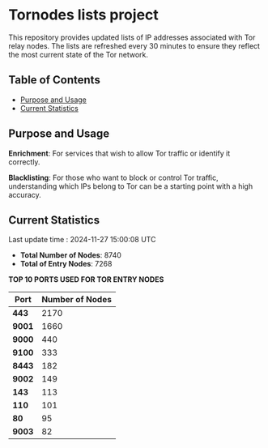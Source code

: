 # Tornodes lists project

This repository provides updated lists of IP addresses associated with Tor relay nodes. The lists are refreshed every 30 minutes to ensure they reflect the most current state of the Tor network.

## Table of Contents

- [Purpose and Usage](#purpose-and-usage)
- [Current Statistics](#current-statistics)


## Purpose and Usage

**Enrichment**: For services that wish to allow Tor traffic or identify it correctly.

**Blacklisting**: For those who want to block or control Tor traffic, understanding which IPs belong to Tor can be a starting point with a high accuracy.

## Current Statistics

Last update time : 2024-11-27 15:00:08 UTC

- **Total Number of Nodes**: 8740
- **Total of Entry Nodes**: 7268

**TOP 10 PORTS USED FOR TOR ENTRY NODES**

| **Port** | **Number of Nodes** |
|------|-----------------|
| **443**   | 2170  |
| **9001**   | 1660  |
| **9000**   | 440  |
| **9100**   | 333  |
| **8443**   | 182  |
| **9002**   | 149  |
| **143**   | 113  |
| **110**   | 101  |
| **80**   | 95  |
| **9003**   | 82  |

